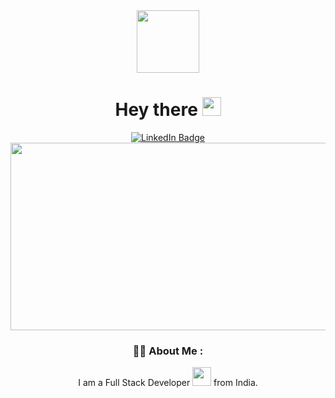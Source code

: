 

<div id="header" align="center">
  <img src="https://media.giphy.com/media/v1.Y2lkPTc5MGI3NjExbGExdmgzYjcyc2ZidDBkMHZ2d2c3azNiMjYyajlmY294bWt5bXRrcyZlcD12MV9pbnRlcm5hbF9naWZfYnlfaWQmY3Q9Zw/2IudUHdI075HL02Pkk/giphy.gif" width="100"/>
  

<h1>
  Hey there 
  <img src="https://media.giphy.com/media/hvRJCLFzcasrR4ia7z/giphy.gif" width="30px"/>
</h1>
  
<div id="badges">
  <a href="https://www.linkedin.com/in/th%C3%A9o-napoly-1943a183/">
    <img src="https://img.shields.io/badge/LinkedIn-blue?style=for-the-badge&logo=linkedin&logoColor=white" alt="LinkedIn Badge"/>
  </a
</div>


<div align="center">
  <img src="https://media.giphy.com/media/dWesBcTLavkZuG35MI/giphy.gif" width="600" height="300"/>
</div>

### :man_technologist: About Me :
I am a Full Stack Developer <img src="https://media.giphy.com/media/WUlplcMpOCEmTGBtBW/giphy.gif" width="30"> from India.

</div>

